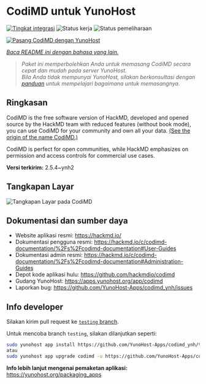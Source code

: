 <!--
N.B.: README ini dibuat secara otomatis oleh <https://github.com/YunoHost/apps/tree/master/tools/readme_generator>
Ini TIDAK boleh diedit dengan tangan.
-->

# CodiMD untuk YunoHost

[![Tingkat integrasi](https://apps.yunohost.org/badge/integration/codimd)](https://ci-apps.yunohost.org/ci/apps/codimd/)
![Status kerja](https://apps.yunohost.org/badge/state/codimd)
![Status pemeliharaan](https://apps.yunohost.org/badge/maintained/codimd)

[![Pasang CodiMD dengan YunoHost](https://install-app.yunohost.org/install-with-yunohost.svg)](https://install-app.yunohost.org/?app=codimd)

*[Baca README ini dengan bahasa yang lain.](./ALL_README.md)*

> *Paket ini memperbolehkan Anda untuk memasang CodiMD secara cepat dan mudah pada server YunoHost.*  
> *Bila Anda tidak mempunyai YunoHost, silakan berkonsultasi dengan [panduan](https://yunohost.org/install) untuk mempelajari bagaimana untuk memasangnya.*

## Ringkasan

CodiMD is the free software version of HackMD, developed and opened source by the HackMD team with reduced features (without book mode), you can use CodiMD for your community and own all your data. [(See the origin of the name CodiMD.)](https://github.com/hackmdio/codimd/issues/720)

CodiMD is perfect for open communities, while HackMD emphasizes on permission and access controls for commercial use cases.

**Versi terkirim:** 2.5.4~ynh2

## Tangkapan Layar

![Tangkapan Layar pada CodiMD](./doc/screenshots/screenshot.png)

## Dokumentasi dan sumber daya

- Website aplikasi resmi: <https://hackmd.io/>
- Dokumentasi pengguna resmi: <https://hackmd.io/c/codimd-documentation/%2Fs%2Fcodimd-documentation#User-Guides>
- Dokumentasi admin resmi: <https://hackmd.io/c/codimd-documentation/%2Fs%2Fcodimd-documentation#Administration-Guides>
- Depot kode aplikasi hulu: <https://github.com/hackmdio/codimd>
- Gudang YunoHost: <https://apps.yunohost.org/app/codimd>
- Laporkan bug: <https://github.com/YunoHost-Apps/codimd_ynh/issues>

## Info developer

Silakan kirim pull request ke [`testing` branch](https://github.com/YunoHost-Apps/codimd_ynh/tree/testing).

Untuk mencoba branch `testing`, silakan dilanjutkan seperti:

```bash
sudo yunohost app install https://github.com/YunoHost-Apps/codimd_ynh/tree/testing --debug
atau
sudo yunohost app upgrade codimd -u https://github.com/YunoHost-Apps/codimd_ynh/tree/testing --debug
```

**Info lebih lanjut mengenai pemaketan aplikasi:** <https://yunohost.org/packaging_apps>
